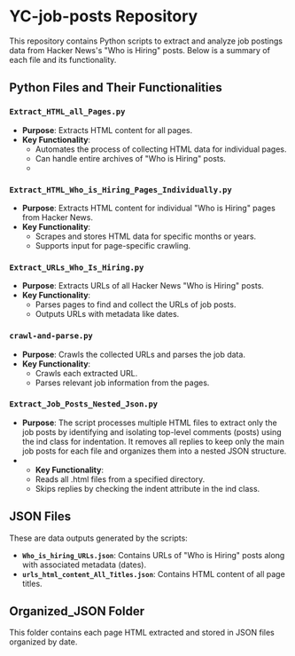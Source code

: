# YC-job-posts Repository

This repository contains Python scripts to extract and analyze job postings data from Hacker News's "Who is Hiring" posts. Below is a summary of each file and its functionality.
## Python Files and Their Functionalities

### `Extract_HTML_all_Pages.py`
- **Purpose**: Extracts HTML content for all pages.
- **Key Functionality**:
  - Automates the process of collecting HTML data for individual pages.
  - Can handle entire archives of "Who is Hiring" posts.
  - 
### `Extract_HTML_Who_is_Hiring_Pages_Individually.py`
- **Purpose**: Extracts HTML content for individual "Who is Hiring" pages from Hacker News.
- **Key Functionality**:
  - Scrapes and stores HTML data for specific months or years.
  - Supports input for page-specific crawling.
  
### `Extract_URLs_Who_Is_Hiring.py`
- **Purpose**: Extracts URLs of all Hacker News "Who is Hiring" posts.
- **Key Functionality**:
  - Parses pages to find and collect the URLs of job posts.
  - Outputs URLs with metadata like dates.
  
### `crawl-and-parse.py`
- **Purpose**: Crawls the collected URLs and parses the job data.
- **Key Functionality**:
  - Crawls each extracted URL.
  - Parses relevant job information from the pages.
  
### `Extract_Job_Posts_Nested_Json.py`
- **Purpose**: The script processes multiple HTML files to extract only the job posts by identifying and isolating top-level comments (posts) using the ind class for indentation. It removes all replies to keep only the main job posts for each file and organizes them into a nested JSON structure.
- - **Key Functionality**:
  - Reads all .html files from a specified directory.
  - Skips replies by checking the indent attribute in the ind class.

## JSON Files
These are data outputs generated by the scripts:
- **`Who_is_hiring_URLs.json`**: Contains URLs of "Who is Hiring" posts along with associated metadata (dates).
- **`urls_html_content_All_Titles.json`**: Contains HTML content of all page titles.

## Organized_JSON Folder
This folder contains each page HTML extracted and stored in JSON files organized by date.

